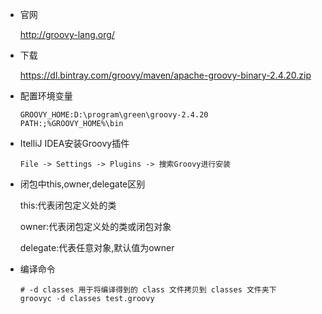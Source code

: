 * 官网

  <http://groovy-lang.org/>

* 下载

  <https://dl.bintray.com/groovy/maven/apache-groovy-binary-2.4.20.zip>

* 配置环境变量

  ```
  GROOVY_HOME:D:\program\green\groovy-2.4.20
  PATH:;%GROOVY_HOME%\bin
  ```

* ItelliJ IDEA安装Groovy插件

  ```
  File -> Settings -> Plugins -> 搜索Groovy进行安装
  ```

* 闭包中this,owner,delegate区别

  this:代表闭包定义处的类

  owner:代表闭包定义处的类或闭包对象

  delegate:代表任意对象,默认值为owner  
  
* 编译命令  

  ```
  # -d classes 用于将编译得到的 class 文件拷贝到 classes 文件夹下
  groovyc -d classes test.groovy
  ```

  